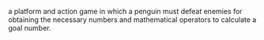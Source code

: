 a platform and action game in which a penguin must defeat enemies for obtaining the necessary numbers and mathematical operators to calculate a goal number.